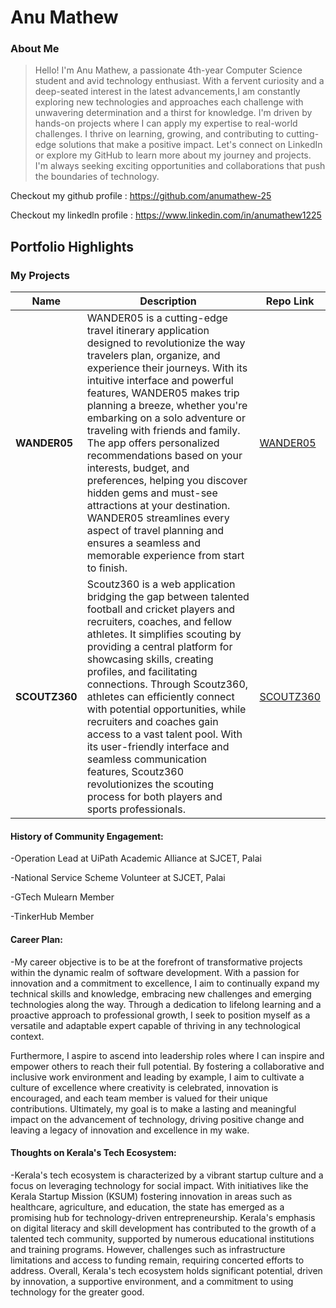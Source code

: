 # Anu Mathew

### About Me
 
> Hello! I'm Anu Mathew, a passionate 4th-year Computer Science student and avid technology enthusiast. With a fervent curiosity and a deep-seated interest in the latest advancements,I am constantly exploring new technologies and approaches each challenge with unwavering determination and a thirst for knowledge. I'm driven by hands-on projects where I can apply my expertise to real-world challenges. I thrive on learning, growing, and contributing to cutting-edge solutions that make a positive impact. Let's connect on LinkedIn or explore my GitHub to learn more about my journey and projects. I'm always seeking exciting opportunities and collaborations that push the boundaries of technology.
> 
Checkout my github profile : https://github.com/anumathew-25

Checkout my linkedln profile : https://www.linkedin.com/in/anumathew1225

## Portfolio Highlights

### My Projects

| Name                | Description                                                               | Repo Link                                                      |
|---------------------|---------------------------------------------------------------------------|----------------------------------------------------------------|
| **WANDER05**       | WANDER05 is a cutting-edge travel itinerary application designed to revolutionize the way travelers plan, organize, and experience their journeys. With its intuitive interface and powerful features, WANDER05 makes trip planning a breeze, whether you're embarking on a solo adventure or traveling with friends and family. The app offers personalized recommendations based on your interests, budget, and preferences, helping you discover hidden gems and must-see attractions at your destination. WANDER05 streamlines every aspect of travel planning and ensures a seamless and memorable experience from start to finish.                                         | [WANDER05](https://github.com/anumathew25/Wander05-Final)             |
| **SCOUTZ360**      |   Scoutz360 is a web application bridging the gap between talented football and cricket players and recruiters, coaches, and fellow athletes. It simplifies scouting by providing a central platform for showcasing skills, creating profiles, and facilitating connections. Through Scoutz360, athletes can efficiently connect with potential opportunities, while recruiters and coaches gain access to a vast talent pool. With its user-friendly interface and seamless communication features, Scoutz360 revolutionizes the scouting process for both players and sports professionals.                                             |   [SCOUTZ360](https://github.com/anumathew-25/Scoutzz360)          |

     


#### History of Community Engagement:

-Operation Lead at UiPath Academic Alliance at SJCET, Palai

-National Service Scheme Volunteer at SJCET, Palai

-GTech Mulearn Member

-TinkerHub Member


#### Career Plan:

-My career objective is to be at the forefront of transformative projects within the dynamic realm of software development. With a passion for innovation and a commitment to excellence, I aim to continually expand my technical skills and knowledge, embracing new challenges and emerging technologies along the way. Through a dedication to lifelong learning and a proactive approach to professional growth, I seek to position myself as a versatile and adaptable expert capable of thriving in any technological context.

Furthermore, I aspire to ascend into leadership roles where I can inspire and empower others to reach their full potential. By fostering a collaborative and inclusive work environment and leading by example, I aim to cultivate a culture of excellence where creativity is celebrated, innovation is encouraged, and each team member is valued for their unique contributions. Ultimately, my goal is to make a lasting and meaningful impact on the advancement of technology, driving positive change and leaving a legacy of innovation and excellence in my wake.

#### Thoughts on Kerala's Tech Ecosystem:

-Kerala's tech ecosystem is characterized by a vibrant startup culture and a focus on leveraging technology for social impact. With initiatives like the Kerala Startup Mission (KSUM) fostering innovation in areas such as healthcare, agriculture, and education, the state has emerged as a promising hub for technology-driven entrepreneurship. Kerala's emphasis on digital literacy and skill development has contributed to the growth of a talented tech community, supported by numerous educational institutions and training programs. However, challenges such as infrastructure limitations and access to funding remain, requiring concerted efforts to address. Overall, Kerala's tech ecosystem holds significant potential, driven by innovation, a supportive environment, and a commitment to using technology for the greater good.
